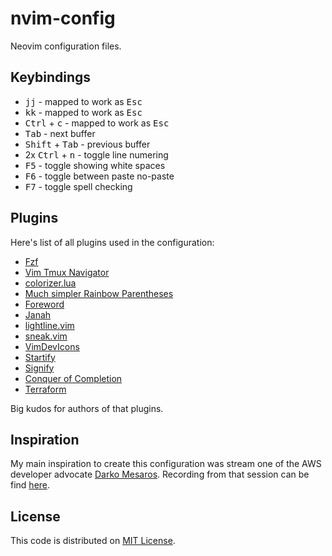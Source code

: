 # nvim-config

Neovim configuration files.

## Keybindings

 - <kbd>j</kbd><kbd>j</kbd> - mapped to work as <kbd>Esc</kbd>
 - <kbd>k</kbd><kbd>k</kbd> - mapped to work as <kbd>Esc</kbd>
 - <kbd>Ctrl</kbd> + <kbd>c</kbd> - mapped to work as <kbd>Esc</kbd>
 - <kbd>Tab</kbd> - next buffer
 - <kbd>Shift</kbd> + <kbd>Tab</kbd> - previous buffer
 - 2x <kbd>Ctrl</kbd> + <kbd>n</kbd> - toggle line numering
 - <kbd>F5</kbd> - toggle showing white spaces
 - <kbd>F6</kbd> - toggle between paste no-paste
 - <kbd>F7</kbd> - toggle spell checking

## Plugins

Here's list of all plugins used in the configuration:

- [Fzf](https://github.com/junegunn/fzf.vim)
- [Vim Tmux Navigator](https://github.com/christoomey/vim-tmux-navigator)
- [colorizer.lua](https://github.com/norcalli/nvim-colorizer.lua)
- [Much simpler Rainbow Parentheses](https://github.com/junegunn/rainbow_parentheses.vim)
- [Foreword](https://github.com/ParamagicDev/vim-medic_chalk)
- [Janah](https://github.com/mhinz/vim-janah)
- [lightline.vim](https://github.com/itchyny/lightline.vim)
- [sneak.vim](https://github.com/justinmk/vim-sneak)
- [VimDevIcons](https://github.com/ryanoasis/vim-devicons)
- [Startify](https://github.com/mhinz/vim-startify)
- [Signify](https://github.com/mhinz/vim-signify)
- [Conquer of Completion](https://github.com/neoclide/coc.nvim)
- [Terraform](https://github.com/hashivim/vim-terraform)

Big kudos for authors of that plugins.

## Inspiration

My main inspiration to create this configuration was stream one of the AWS developer advocate [Darko Mesaros](https://github.com/darko-mesaros).
Recording from that session can be find [here](https://www.youtube.com/watch?v=kPnYFsXml-I).

## License

This code is distributed on [MIT License](/LICENSE).

